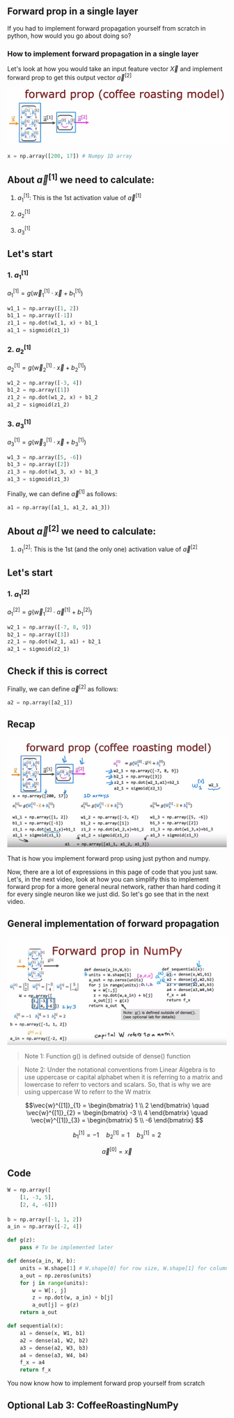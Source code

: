 ## Forward prop in a single layer

If you had to implement forward propagation yourself from scratch in python, how would you go about doing so?

### How to implement forward propagation in a single layer

Let's look at how you would take an input feature vector $\vec{X}$ and implement forward prop to get this output vector $\vec{a}^{[2]}$

![alt text](./images_for_07/image1.png)

```python
x = np.array([200, 17]) # Numpy 1D array
```

## About $\vec{a}^{[1]}$ we need to calculate:

1. $a^{[1]}_1$: This is the 1st activation value of $\vec{a}^{[1]}$

2. $a^{[1]}_2$

3. $a^{[1]}_3$

Let's start
---

### 1. $a^{[1]}_1$
$a^{[1]}_1 = g(\vec{w}^{[1]}_1 \cdot \vec{x} + b^{[1]}_1)$

```python
w1_1 = np.array([1, 2])
b1_1 = np.array([-1])
z1_1 = np.dot(w1_1, x) + b1_1
a1_1 = sigmoid(z1_1)
```

### 2. $a^{[1]}_2$
$a^{[1]}_2 = g(\vec{w}^{[1]}_2 \cdot \vec{x} + b^{[1]}_2)$

```python
w1_2 = np.array([-3, 4])
b1_2 = np.array([1])
z1_2 = np.dot(w1_2, x) + b1_2
a1_2 = sigmoid(z1_2)
```

### 3. $a^{[1]}_3$
$a^{[1]}_3 = g(\vec{w}^{[1]}_3 \cdot \vec{x} + b^{[1]}_3)$

```python
w1_3 = np.array([5, -6])
b1_3 = np.array([2])
z1_3 = np.dot(w1_3, x) + b1_3
a1_3 = sigmoid(z1_3)
```

Finally, we can define $\vec{a}^{[1]}$ as follows:

```python
a1 = np.array([a1_1, a1_2, a1_3])
```

## About $\vec{a}^{[2]}$ we need to calculate:

1. $a^{[2]}_1$: This is the 1st (and the only one) activation value of $\vec{a}^{[2]}$

Let's start
---

### 1. $a^{[2]}_1$
$a^{[2]}_1 = g(\vec{w}^{[2]}_1 \cdot \vec{a}^{[1]} + b^{[2]}_1)$

```python
w2_1 = np.array([-7, 8, 9])
b2_1 = np.array([3])
z2_1 = np.dot(w2_1, a1) + b2_1
a2_1 = sigmoid(z2_1)
```

## Check if this is correct

Finally, we can define $\vec{a}^{[2]}$ as follows:

```python
a2 = np.array([a2_1])
```

## Recap

![alt text](./images_for_07/image2.png)

That is how you implement forward prop using just python and numpy.

Now, there are a lot of expressions in this page of code that you just saw. Let's, in the next video, look at how you can simplify this to implement forward prop for a more general neural network, rather than hard coding it for every single neuron like we just did. So let's go see that in the next video.

## General implementation of forward propagation

![alt text](./images_for_07/image3.png)

> Note 1: Function g() is defined outside of dense() function

> Note 2: Under the notational conventions from Linear Algebra is to use uppercase or capital alphabet when it is referring to a matrix and lowercase to referr to vectors and scalars. So, that is why we are using uppercase W to referr to the W matrix

$$\vec{w}^{[1]}_{1} = \begin{bmatrix} 1  \\ 2 \end{bmatrix} \quad
\vec{w}^{[1]}_{2} = \begin{bmatrix} -3 \\ 4 \end{bmatrix} \quad
\vec{w}^{[1]}_{3} = \begin{bmatrix} 5  \\ -6 \end{bmatrix}
$$

$$
b^{[1]}_{1} = -1 \quad
b^{[1]}_{2} = 1  \quad
b^{[1]}_{3} = 2
$$

$$
\vec{a}^{[0]} = \vec{x}$$

## Code

```python
W = np.array([
    [1, -3, 5],
    [2, 4, -6]])

b = np.array([-1, 1, 2])
a_in = np.array([-2, 4]) 
```

```python
def g(z):
    pass # To be implemented later
```

```python
def dense(a_in, W, b):
    units = W.shape[1] # W.shape[0] for row size, W.shape[1] for column size
    a_out = np.zeros(units)
    for j in range(units):
        w = W[:, j]
        z = np.dot(w, a_in) + b[j]
        a_out[j] = g(z)
    return a_out
```

```python
def sequential(x):
    a1 = dense(x, W1, b1)
    a2 = dense(a1, W2, b2)
    a3 = dense(a2, W3, b3)
    a4 = dense(a3, W4, b4)
    f_x = a4
    return f_x
```

You now know how to implement forward prop yourself from scratch

## Optional Lab 3: CoffeeRoastingNumPy